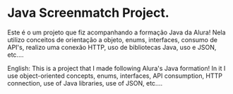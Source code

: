 # Java Screenmatch Project.

Este é o um projeto que fiz acompanhando a formação Java da Alura!
Nela utilizo conceitos de orientação a objeto, enums, interfaces, consumo de API's, realizo uma conexão HTTP, uso de bibliotecas Java, uso e JSON, etc....

English:
This is a project that I made following Alura's Java formation!
In it I use object-oriented concepts, enums, interfaces, API consumption, HTTP connection, use of Java libraries, use of JSON, etc....